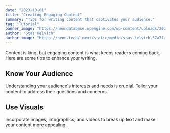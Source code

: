 ```yaml
---
date: "2023-10-01"
title: "Creating Engaging Content"
summary: "Tips for writing content that captivates your audience."
tag: "Tutorial"
banner_image: "https://neondatabase.wpengine.com/wp-content/uploads/2024/11/neon-IP-allowlist.png"
author: "Stas Kelvich"
author_image: "https://neon.tech/_next/static/media/stas-kelvich.57a77a57.jpg"
---
```


Content is king, but engaging content is what keeps readers coming back. Here are some tips to enhance your writing.

## Know Your Audience

Understanding your audience's interests and needs is crucial. Tailor your content to address their questions and concerns.

## Use Visuals

Incorporate images, infographics, and videos to break up text and make your content more appealing. 